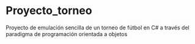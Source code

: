 # Proyecto_torneo

Proyecto de emulación sencilla de un torneo de fútbol en C# a través del paradigma de programación orientada a objetos
